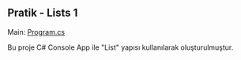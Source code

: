 ## Pratik - Lists 1

Main: [Program.cs](https://github.com/batuhan-uzun/FirstListsProject/blob/master/Program.cs)

Bu proje C# Console App ile "List" yapısı kullanılarak oluşturulmuştur.
